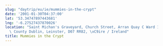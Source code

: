 ```yaml
---
slug: "daytrip/eu/ie/mummies-in-the-crypt"
date: '2001-01-30T04:37:00'
lat: '53.34747897443681'
lng: '-6.27527437870026'
location: "Saint Michan's Graveyard, Church Street, Arran Quay C Ward 1986, Dublin,\
  \ County Dublin, Leinster, D07 RR82, \xC9ire / Ireland"
title: Mummies in the Crypt
---
```



